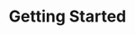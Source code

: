 ---
layout: default
title: Getting Started
parent: In Class
ref: "in-class#getting-started"
nav_order: 1
---